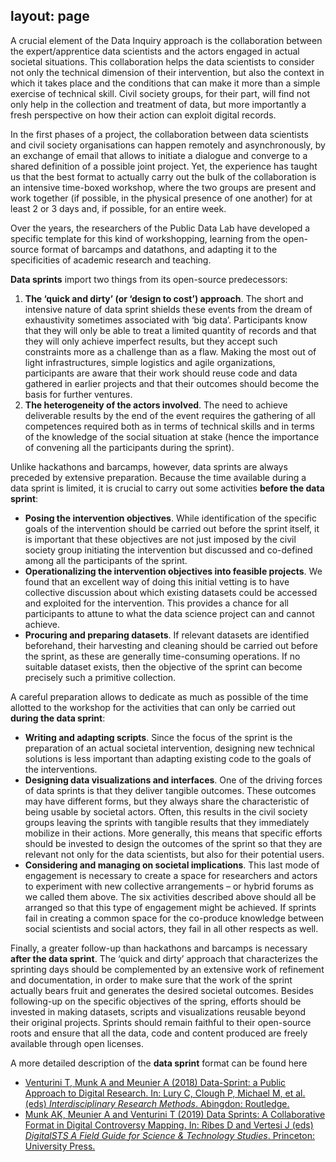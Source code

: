 layout: page
---
A crucial element of the Data Inquiry approach is the collaboration between the expert/apprentice data scientists and the actors engaged in actual societal situations. This collaboration helps the data scientists to consider not only the technical dimension of their intervention, but also the context in which it takes place and the conditions that can make it more than a simple exercise of technical skill. Civil society groups, for their part, will find not only help in the collection and treatment of data, but more importantly a fresh perspective on how their action can exploit digital records.
 
In the first phases of a project, the collaboration between data scientists and civil society organisations can happen remotely and asynchronously, by an exchange of email that allows to initiate a dialogue and converge to a shared definition of a possible joint project. Yet, the experience has taught us that the best format to actually carry out the bulk of the collaboration is an intensive time-boxed workshop, where the two groups are present and work together (if possible, in the physical presence of one another) for at least 2 or 3 days and, if possible, for an entire week.
 
Over the years, the researchers of the Public Data Lab have developed a specific template for this kind of workshopping, learning from the open-source format of barcamps and datathons, and adapting it to the specificities of academic research and teaching.
 
**Data sprints** import two things from its open-source predecessors:
1. **The ‘quick and dirty’ (or ‘design to cost’) approach**. The short and intensive nature of data sprint shields these events from the dream of exhaustivity sometimes associated with ‘big data’. Participants know that they will only be able to treat a limited quantity of records and that they will only achieve imperfect results, but they accept such constraints more as a challenge than as a flaw. Making the most out of light infrastructures, simple logistics and agile organizations, participants are aware that their work should reuse code and data gathered in earlier projects and that their outcomes should become the basis for further ventures.
2. **The heterogeneity of the actors involved**. The need to achieve deliverable results by the end of the event requires the gathering of all competences required both as in terms of technical skills and in terms of the knowledge of the social situation at stake (hence the importance of convening all the participants during the sprint).
 
Unlike hackathons and barcamps, however, data sprints are always preceded by extensive preparation. Because the time available during a data sprint is limited, it is crucial to carry out some activities **before the data sprint**:
* **Posing the intervention objectives**. While identification of the specific goals of the intervention should be carried out before the sprint itself, it is important  that these objectives are not just imposed by the civil society group initiating the intervention but discussed and co-defined among all the participants of the sprint.
*  **Operationalizing the intervention objectives into feasible projects**. We found that an excellent way of doing this initial vetting is to have collective discussion about which existing  datasets could be accessed and exploited for the intervention. This provides a chance for all participants to attune to what the data science project can and cannot achieve.
* **Procuring and preparing datasets**. If relevant datasets are identified beforehand, their harvesting and cleaning should be carried out before the sprint, as these are generally time-consuming operations. If no suitable dataset exists, then the objective of the sprint can become precisely such a primitive collection.
 
A careful preparation allows to dedicate as much as possible of the time allotted to the workshop for the activities that can only be carried out  **during the data sprint**:
* **Writing and adapting scripts**. Since the focus of the sprint is the preparation of an actual societal intervention, designing new technical solutions is less important than adapting existing code to the goals of the interventions. 
* **Designing data visualizations and interfaces**. One of the driving forces of data sprints is that they deliver tangible outcomes. These outcomes may have different forms, but they always share the characteristic of being usable by societal actors. Often, this results in the civil society groups leaving the sprints with tangible results that they immediately mobilize in their actions. More generally, this means that specific efforts should be invested to design the outcomes of the sprint so that they are relevant not only for the data scientists, but also for their potential users.
* **Considering and managing on societal implications**. This last mode of engagement is  necessary to create a space for researchers and actors to experiment with new collective arrangements – or hybrid forums as we called them above. The six activities described above should all be arranged so that this type of engagement might be achieved. If sprints fail in creating a common space for the co-produce knowledge between social scientists and social actors, they fail in all other respects as well.
 
Finally, a greater follow-up than hackathons and barcamps is necessary **after the data sprint**. The ‘quick and dirty’ approach that characterizes the sprinting days should be complemented by an extensive work of refinement and documentation, in order to make sure that the work of the sprint actually bears fruit and generates the desired societal outcomes. Besides following-up on the specific objectives of the spring,  efforts should be invested in making datasets, scripts and visualizations reusable beyond their original projects. Sprints should remain faithful to their open-source roots and ensure that all the data, code and content produced are freely available through open licenses.
 
A more detailed description of the **data sprint** format can be found here
* [Venturini T, Munk A and Meunier A (2018) Data-Sprint: a Public Approach to Digital Research. In: Lury C, Clough P, Michael M, et al. (eds) *Interdisciplinary Research Methods*. Abingdon: Routledge.](http://www.tommasoventurini.it/wp/wp-content/uploads/2016/08/Venturini_Munk_Jacomy_2016-DataSprints.pdf)
* [Munk AK, Meunier A and Venturini T (2019) Data Sprints: A Collaborative Format in Digital Controversy Mapping. In: Ribes D and Vertesi J (eds) *DigitalSTS A Field Guide for Science & Technology Studies*. Princeton: University Press.](https://hal.archives-ouvertes.fr/hal-02102489/document)